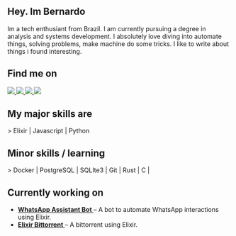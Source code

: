  ## Hey. Im Bernardo
Im a tech enthusiant from Brazil.
I am currently pursuing a degree in analysis and systems development. I absolutely love diving into automate things, solving problems, make machine do some tricks.
I like to write about things i found interesting. 
<h2 align="left">Find me on</h2>

<div align="left">
 
  <a href="https://www.linkedin.com/in/lucas-bernardo-12736428a/">
    <img src="https://img.shields.io/badge/Linkedin-Lucas%20Bernardo-0e76a8" alt"my Linkedin" />
   </a>
     <a href="https://dev.to/starch1">
    <img src="https://img.shields.io/badge/Dev.to-Star%20ch1-0e76a8" alt"my Linkedin" />
   </a>
      </a>
     <a href="https://twitter.com/Star_ch1">
    <img src="https://img.shields.io/badge/Twitter-Star%20_ch1-0e76a8" alt"my Linkedin" />
   </a>
  <a href="https://about.me/starch1">
    <img src="https://img.shields.io/badge/AllMyLinks-Lucas%20Bernardo-0e76a8" alt"my Linkedin" />
   </a>
   
</div>

###

<h2 align="left">My major skills are</h2>
> Elixir | Javascript | Python 

<h2 align="left">Minor skills / learning</h2>
> Docker |
PostgreSQL |
SQLIte3 |
Git |
Rust |
C |
<h2 align="left">Currently working on</h2>

<div align="left">
  <ul>
    <li>
      <a href="https://github.com/starch0/whatsapp-assistent">
        <strong>WhatsApp Assistant Bot</strong>
      </a> – A bot to automate WhatsApp interactions using Elixir.
    </li>
    <li>
      <a href="https://github.com/starch0/elixir_bittorrent">
        <strong>Elixir Bittorrent</strong>
      </a> – A bittorrent using Elixir.
    </li>
  </ul>
</div>
